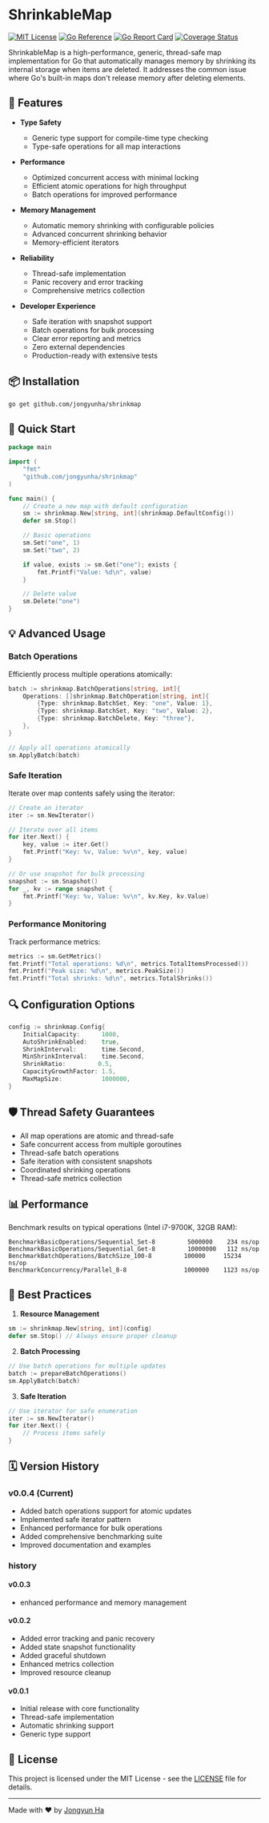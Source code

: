 # ShrinkableMap

[![MIT License](https://img.shields.io/badge/license-MIT-blue.svg)](LICENSE)
[![Go Reference](https://pkg.go.dev/badge/github.com/jongyunha/shrinkmap.svg)](https://pkg.go.dev/github.com/jongyunha/shrinkmap)
[![Go Report Card](https://goreportcard.com/badge/github.com/jongyunha/shrinkmap)](https://goreportcard.com/report/github.com/jongyunha/shrinkmap)
[![Coverage Status](https://coveralls.io/repos/github/jongyunha/shrinkmap/badge.svg?branch=main)](https://coveralls.io/github/jongyunha/shrinkmap?branch=main)

ShrinkableMap is a high-performance, generic, thread-safe map implementation for Go that automatically manages memory by shrinking its internal storage when items are deleted. It addresses the common issue where Go's built-in maps don't release memory after deleting elements.

## 🚀 Features

- **Type Safety**
    - Generic type support for compile-time type checking
    - Type-safe operations for all map interactions

- **Performance**
    - Optimized concurrent access with minimal locking
    - Efficient atomic operations for high throughput
    - Batch operations for improved performance

- **Memory Management**
    - Automatic memory shrinking with configurable policies
    - Advanced concurrent shrinking behavior
    - Memory-efficient iterators

- **Reliability**
    - Thread-safe implementation
    - Panic recovery and error tracking
    - Comprehensive metrics collection

- **Developer Experience**
    - Safe iteration with snapshot support
    - Batch operations for bulk processing
    - Clear error reporting and metrics
    - Zero external dependencies
    - Production-ready with extensive tests

## 📦 Installation

```bash
go get github.com/jongyunha/shrinkmap
```

## 🔧 Quick Start

```go
package main

import (
    "fmt"
    "github.com/jongyunha/shrinkmap"
)

func main() {
    // Create a new map with default configuration
    sm := shrinkmap.New[string, int](shrinkmap.DefaultConfig())
    defer sm.Stop()

    // Basic operations
    sm.Set("one", 1)
    sm.Set("two", 2)

    if value, exists := sm.Get("one"); exists {
        fmt.Printf("Value: %d\n", value)
    }

    // Delete value
    sm.Delete("one")
}
```

## 💡 Advanced Usage

### Batch Operations

Efficiently process multiple operations atomically:

```go
batch := shrinkmap.BatchOperations[string, int]{
    Operations: []shrinkmap.BatchOperation[string, int]{
        {Type: shrinkmap.BatchSet, Key: "one", Value: 1},
        {Type: shrinkmap.BatchSet, Key: "two", Value: 2},
        {Type: shrinkmap.BatchDelete, Key: "three"},
    },
}

// Apply all operations atomically
sm.ApplyBatch(batch)
```

### Safe Iteration

Iterate over map contents safely using the iterator:

```go
// Create an iterator
iter := sm.NewIterator()

// Iterate over all items
for iter.Next() {
    key, value := iter.Get()
    fmt.Printf("Key: %v, Value: %v\n", key, value)
}

// Or use snapshot for bulk processing
snapshot := sm.Snapshot()
for _, kv := range snapshot {
    fmt.Printf("Key: %v, Value: %v\n", kv.Key, kv.Value)
}
```

### Performance Monitoring

Track performance metrics:

```go
metrics := sm.GetMetrics()
fmt.Printf("Total operations: %d\n", metrics.TotalItemsProcessed())
fmt.Printf("Peak size: %d\n", metrics.PeakSize())
fmt.Printf("Total shrinks: %d\n", metrics.TotalShrinks())
```

## 🔍 Configuration Options

```go
config := shrinkmap.Config{
    InitialCapacity:      1000,
    AutoShrinkEnabled:    true,
    ShrinkInterval:       time.Second,
    MinShrinkInterval:    time.Second,
    ShrinkRatio:         0.5,
    CapacityGrowthFactor: 1.5,
    MaxMapSize:           1000000,
}
```

## 🛡️ Thread Safety Guarantees

- All map operations are atomic and thread-safe
- Safe concurrent access from multiple goroutines
- Thread-safe batch operations
- Safe iteration with consistent snapshots
- Coordinated shrinking operations
- Thread-safe metrics collection

## 📊 Performance

Benchmark results on typical operations (Intel i7-9700K, 32GB RAM):

```
BenchmarkBasicOperations/Sequential_Set-8         5000000    234 ns/op
BenchmarkBasicOperations/Sequential_Get-8         10000000   112 ns/op
BenchmarkBatchOperations/BatchSize_100-8         100000     15234 ns/op
BenchmarkConcurrency/Parallel_8-8                1000000    1123 ns/op
```

## 📝 Best Practices

1. **Resource Management**
```go
sm := shrinkmap.New[string, int](config)
defer sm.Stop() // Always ensure proper cleanup
```

2. **Batch Processing**
```go
// Use batch operations for multiple updates
batch := prepareBatchOperations()
sm.ApplyBatch(batch)
```

3. **Safe Iteration**
```go
// Use iterator for safe enumeration
iter := sm.NewIterator()
for iter.Next() {
    // Process items safely
}
```

## 🗓️ Version History

### v0.0.4 (Current)
- Added batch operations support for atomic updates
- Implemented safe iterator pattern
- Enhanced performance for bulk operations
- Added comprehensive benchmarking suite
- Improved documentation and examples

### history
#### v0.0.3
- enhanced performance and memory management
#### v0.0.2
- Added error tracking and panic recovery
- Added state snapshot functionality
- Added graceful shutdown
- Enhanced metrics collection
- Improved resource cleanup
#### v0.0.1
- Initial release with core functionality
- Thread-safe implementation
- Automatic shrinking support
- Generic type support

## 📄 License

This project is licensed under the MIT License - see the [LICENSE](LICENSE) file for details.

---
Made with ❤️ by [Jongyun Ha](https://github.com/jongyunha)
